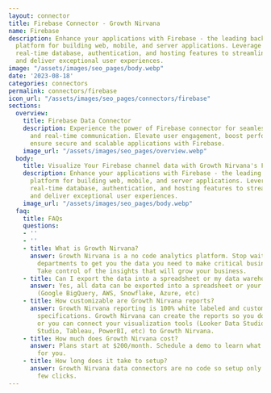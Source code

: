 ```yaml
---
layout: connector
title: Firebase Connector - Growth Nirvana
name: Firebase
description: Enhance your applications with Firebase - the leading backend-as-a-service
  platform for building web, mobile, and server applications. Leverage Firebase's
  real-time database, authentication, and hosting features to streamline development
  and deliver exceptional user experiences.
image: "/assets/images/seo_pages/body.webp"
date: '2023-08-18'
categories: connectors
permalink: connectors/firebase
icon_url: "/assets/images/seo_pages/connectors/firebase"
sections:
  overview:
    title: Firebase Data Connector
    description: Experience the power of Firebase connector for seamless data synchronization
      and real-time communication. Elevate user engagement, boost performance, and
      ensure secure and scalable applications with Firebase.
    image_url: "/assets/images/seo_pages/overview.webp"
  body:
    title: Visualize Your Firebase channel data with Growth Nirvana's Firebase Connector
    description: Enhance your applications with Firebase - the leading backend-as-a-service
      platform for building web, mobile, and server applications. Leverage Firebase's
      real-time database, authentication, and hosting features to streamline development
      and deliver exceptional user experiences.
    image_url: "/assets/images/seo_pages/body.webp"
  faq:
    title: FAQs
    questions:
    - ''
    - ''
    - title: What is Growth Nirvana?
      answer: Growth Nirvana is a no code analytics platform. Stop waiting for other
        departments to get you the data you need to make critical business decisions.
        Take control of the insights that will grow your business.
    - title: Can I export the data into a spreadsheet or my data warehouse?
      answer: Yes, all data can be exported into a spreadsheet or your data warehouse
        (Google BigQuery, AWS, Snowflake, Azure, etc)
    - title: How customizable are Growth Nirvana reports?
      answer: Growth Nirvana reporting is 100% white labeled and customized to your
        specifications. Growth Nirvana can create the reports so you don’t have to
        or you can connect your visualization tools (Looker Data Studio/Google Data
        Studio, Tableau, PowerBI, etc) to Growth Nirvana.
    - title: How much does Growth Nirvana cost?
      answer: Plans start at $200/month. Schedule a demo to learn what plan is best
        for you.
    - title: How long does it take to setup?
      answer: Growth Nirvana data connectors are no code so setup only requires a
        few clicks.
---
```

